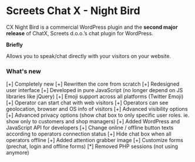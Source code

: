 Screets Chat X - Night Bird
======

CX Night Bird is a commercial WordPress plugin and the **second major release** of ChatX, Screets d.o.o.’s chat plugin for WordPress.

**Briefly**

Allows you to speak/chat directly with your visitors on your website.

### What's new

[+] Completely new
[+] Rewritten the core from scratch
[+] Redesigned user interface
[+] Developed in pure JavaScript (no longer depend on JS libraries like jQuery)
[+] Emoji support across all platforms (Twitter Emoji)
[+] Operator can start chat with web visitors
[+] Operators can see geolocation, browser and OS info of visitors
[+] Advanced visibility options
[+] Advanced privacy options (show chat box to only specific user roles. ie. show only to customers and shop managers)
[+] Added WordPress and JavaScript API for developers
[+] Change online / offline button texts according to operators connection status
[+] Hide chat box when all operators offline
[+] Added attention grabber image
[+] Customize forms (prechat, login and offline forms)
[*] Removed PHP sessions (not using anymore)
